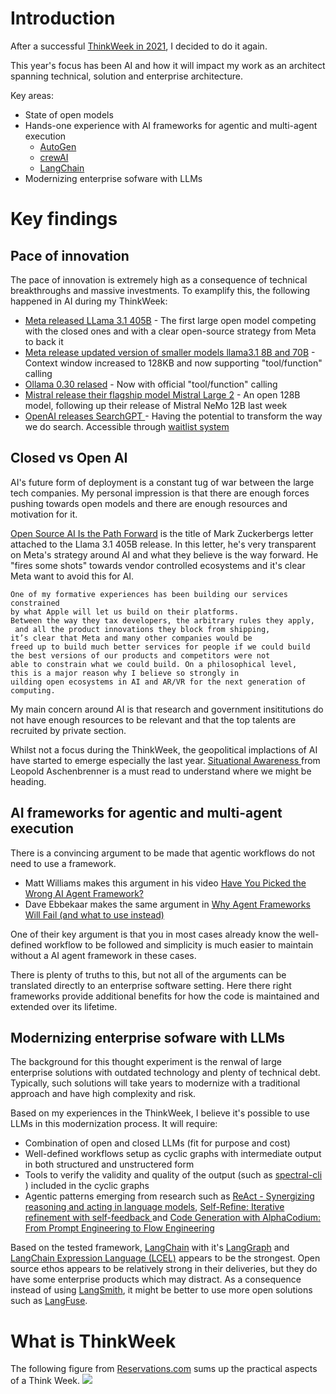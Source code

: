 # Introduction
After a successful [ThinkWeek in 2021](https://elsewhat.com/thinkweek-dparnas-2024/), I decided to do it again. 

This year's focus has been AI and how it will impact my work as an architect spanning technical, solution and enterprise architecture. 

Key areas: 

- State of open models
- Hands-one experience with AI frameworks for agentic and multi-agent execution
    - [AutoGen](multi-agent/autogen.md)
    - [crewAI](multi-agent/crewai.md)
    - [LangChain](multi-agent/langchain.md)
- Modernizing enterprise sofware with LLMs

# Key findings

## Pace of innovation

The pace of innovation is extremely high as a consequence of technical breakthroughs and massive investments. To examplify this, the following happened in AI during my ThinkWeek:

- [Meta released LLama 3.1 405B](https://ai.meta.com/blog/meta-llama-3-1/) - The first large open model competing with the closed ones and with a clear open-source strategy from Meta to back it
- [Meta release updated version of smaller models llama3.1 8B and 70B](https://llama.meta.com/) - Context window increased to 128KB and now supporting "tool/function" calling
- [Ollama 0.30 relased](https://ollama.com/blog/tool-support) - Now with official "tool/function" calling
- [Mistral release their flagship model Mistral Large 2](https://mistral.ai/news/mistral-large-2407/) - An open 128B model, following up their release of Mistral NeMo 12B last week
- [OpenAI releases SearchGPT ](https://openai.com/index/searchgpt-prototype/) - Having the potential to transform the way we do search. Accessible through [waitlist system](https://chatgpt.com/search)

## Closed vs Open AI
AI's future form of deployment is a constant tug of war between the large tech companies.
My personal impression is that there are enough forces pushing towards open models and there are enough resources and motivation for it. 

[Open Source AI Is the Path Forward](https://about.fb.com/news/2024/07/open-source-ai-is-the-path-forward/) is the title of Mark Zuckerbergs letter attached to the Llama 3.1 405B release. In this letter, he's very transparent on Meta's strategy around AI and what they believe is the way forward. He "fires some shots" towards vendor controlled ecosystems and it's clear Meta want to avoid this for AI.
```
One of my formative experiences has been building our services constrained 
by what Apple will let us build on their platforms. 
Between the way they tax developers, the arbitrary rules they apply,
 and all the product innovations they block from shipping,
it’s clear that Meta and many other companies would be 
freed up to build much better services for people if we could build 
the best versions of our products and competitors were not 
able to constrain what we could build. On a philosophical level, 
this is a major reason why I believe so strongly in 
uilding open ecosystems in AI and AR/VR for the next generation of computing.
```

My main concern around AI is that research and government insititutions do not have enough resources to be relevant and that the top talents are recruited by private section. 

Whilst not a focus during the ThinkWeek, the geopolitical implactions of AI have started to emerge especially the last year. 
[Situational Awareness ](https://situational-awareness.ai/) from Leopold Aschenbrenner is a must read to understand where we might be heading. 

## AI frameworks for agentic and multi-agent execution
There is a convincing argument to be made that agentic workflows do not need to use a framework. 


- Matt Williams makes this argument in his video [Have You Picked the Wrong AI Agent Framework?](https://youtu.be/jLVl5V8roMU?si=jIrHkeQ4c9EkVTeV)
- Dave Ebbekaar makes the same argument in [Why Agent Frameworks Will Fail (and what to use instead)](https://www.youtube.com/watch?v=KY8n96Erp5Q)

One of their key argument is that you in most cases already know the well-defined workflow to be followed and simplicity is much easier to maintain without a AI agent framework in these cases.

There is plenty of truths to this, but not all of the arguments can be translated directly to an enterprise software setting. 
Here there right frameworks provide additional benefits for how the code is maintained and extended over its lifetime.

## Modernizing enterprise sofware with LLMs
The background for this thought experiment is the renwal of large enterprise solutions with outdated technology and plenty of technical debt. 
Typically, such solutions will take years to modernize with a traditional approach and have high complexity and risk. 

Based on my experiences in the ThinkWeek, I believe it's possible to use LLMs in this modernization process. 
It will require: 

- Combination of open and closed LLMs (fit for purpose and cost)
- Well-defined workflows setup as cyclic graphs with intermediate output in both structured and unstructered form
- Tools to verify the validity and quality of the output (such as [spectral-cli](https://github.com/stoplightio/spectral) ) included in the cyclic graphs
- Agentic patterns emerging from research such as [ReAct - Synergizing reasoning and acting in language models](https://arxiv.org/abs/2210.03629), [Self-Refine: Iterative refinement with self-feedback ](https://arxiv.org/abs/2303.17651) and [Code Generation with AlphaCodium: From Prompt Engineering to Flow Engineering](https://arxiv.org/abs/2401.08500)


Based on the tested framework, [LangChain](multi-agent/langchain.md) with it's [LangGraph](https://langchain-ai.github.io/langgraph/) and [LangChain Expression Language (LCEL)](https://python.langchain.com/v0.1/docs/expression_language/) appears to be the strongest. Open source ethos appears to be relatively strong in their deliveries, but they do have some enterprise products which may distract. 
As a consequence instead of using [LangSmith](https://www.langchain.com/langsmith), it might be better to use more open solutions such as [LangFuse](https://github.com/langfuse/langfuse).

# What is ThinkWeek
The following figure from [Reservations.com](https://www.reservations.com/blog/resources/think-weeks/) sums up the practical aspects of a Think Week.
![](https://www.reservations.com/blog/wp-content/uploads/2019/06/think-week-03-1.jpg)
